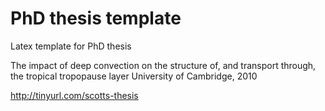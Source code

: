 # PhD thesis template
Latex template for PhD thesis

The impact of deep convection on the structure of, and transport through, the tropical tropopause layer 
University of Cambridge, 2010

http://tinyurl.com/scotts-thesis

